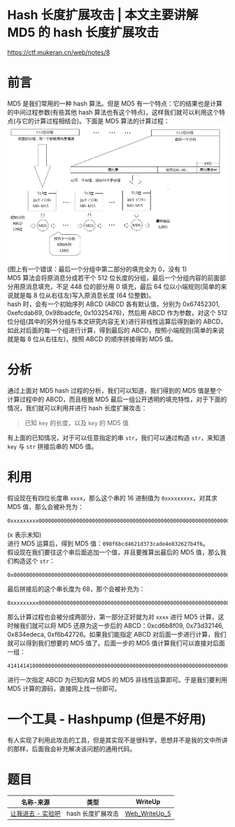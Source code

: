 <!-- hash 长度扩展攻击 -->
<!-- 本文主要讲解 MD5 的 hash 长度扩展攻击 -->
# Hash 长度扩展攻击 | 本文主要讲解 MD5 的 hash 长度扩展攻击

https://ctf.mukeran.cn/web/notes/8

前言
====
MD5 是我们常用的一种 hash 算法。但是 MD5 有一个特点：它的结果也是计算的中间过程参数(有些其他 hash 算法也有这个特点)，这样我们就可以利用这个特点(与它的计算过程相结合)。下面是 MD5 算法的计算过程：
![MD5 算法计算过程](img/Web_Note_8_1.png)  
(图上有一个错误：最后一个分组中第二部分的填充全为 0，没有 1)  
MD5 算法会将原消息分成若干个 512 位长度的分组，最后一个分组内容的前面部分用原消息填充，不足 448 位的部分用 0 填充，最后 64 位以小端规则(简单的来说就是每 8 位从右往左)写入原消息长度 (64 位整数)。  
hash 时，会有一个初始序列 ABCD (ABCD 各有默认值，分别为 0x67452301, 0xefcdab89, 0x98badcfe, 0x10325476)，然后用 ABCD 作为参数，对这个 512 位分组(其中的另外分组与本文研究内容无关)进行非线性运算后得到新的 ABCD，如此对后面的每一个组进行计算，得到最后的 ABCD，按照小端规则(简单的来说就是每 8 位从右往左)，按照 ABCD 的顺序拼接得到 MD5 值。

分析
====
通过上面对 MD5 hash 过程的分析，我们可以知道，我们得到的 MD5 值是整个计算过程中的 ABCD，而且根据 MD5 最后一组公开透明的填充特性，对于下面的情况，我们就可以利用并进行 hash 长度扩展攻击：
> 已知 `key` 的长度，以及 `key` 的 MD5 值

有上面的已知情况，对于可以任意指定的串 `str`，我们可以通过构造 `str`，来知道 `key` 与 `str` 拼接后串的 MD5 值。

利用
====
假设现在有四位长度串 `xxxx`，那么这个串的 16 进制值为 `0xxxxxxxxx`，对其求 MD5 值，那么会被补充为：
```hex
0xxxxxxxxx000000000000000000000000000000000000000000000000000000000000000000000000000000000000000000000000000000002000000000000000
```

(x 表示未知)  
进行 MD5 运算后，得到 MD5 值：`098f6bcd4621d373cade4e832627b4f6`。  
假设现在我们要往这个串后面追加一个值，并且要推算出最后的 MD5 值，那么我们构造这个 `str`：
```hex
0x00000000000000000000000000000000000000000000000000000000000000000000000000000000000000000000000000000000200000000000000041414141
```

最后拼接后的这个串长度为 68，那个会被补充为：
```hex
0xxxxxxxxx00000000000000000000000000000000000000000000000000000000000000000000000000000000000000000000000000000000200000000000000041414141000000000000000000000000000000000000000000000000000000000000000000000000000000000000000000000000000000002200000000000000
```

那么计算过程也会被分成两部分，第一部分正好就为对 `xxxx` 进行 MD5 计算，这时候我们就可以将 MD5 还原为这一步后的 ABCD：0xcd6b8f09, 0x73d32146, 0x834edeca, 0xf6b42726。如果我们能指定 ABCD 对后面一步进行计算，我们就可以得到我们想要的 MD5 值了。后面一步的 MD5 值计算我们可以直接对后面一组：
```hex
41414141000000000000000000000000000000000000000000000000000000000000000000000000000000000000000000000000000000002200000000000000
```

进行一次指定 ABCD 为已知内容 MD5 的 MD5 非线性运算即可。于是我们要利用 MD5 计算的源码，直接网上找一份即可。

一个工具 - Hashpump (但是不好用)
====
有人实现了利用此攻击的工具，但是其实现不是很科学，思想并不是我的文中所讲的那样，后面我会补充解决该问题的通用代码。

题目
====
|名称-来源|类型|WriteUp|
|--------|---|--------|
|[让我进去 - 实验吧](http://www.shiyanbar.com/ctf/1848)|hash 长度扩展攻击|[Web_WriteUp_5](https://ctf.mukeran.cn/web/writeups/5)